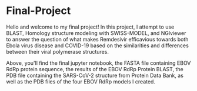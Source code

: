 # Final-Project
Hello and welcome to my final project! In this project, I attempt to use BLAST, Homology structure modeling with SWISS-MODEL, and NGlviewer to answer the question of what makes Remdesivir efficavious towards both Ebola virus disease and COVID-19 based on the similarities and differences between their viral polymerase structures. 

Above, you'll find the final jupyter notebook, the FASTA file containing EBOV RdRp protein sequence, the results of the EBOV RdRp Protein BLAST, the PDB file containing the SARS-CoV-2 structure from Protein Data Bank, as well as the PDB files of the four EBOV RdRp models I created. 
